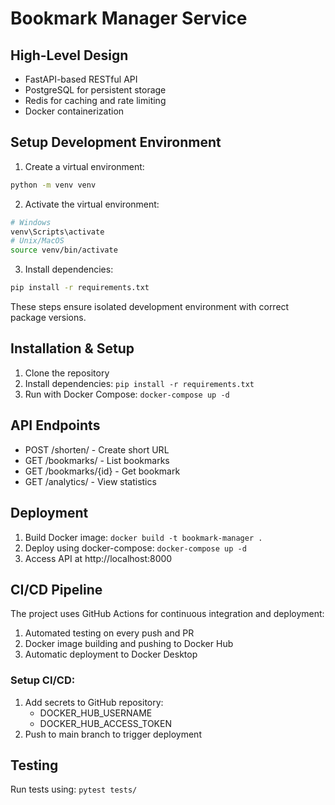 # Bookmark Manager Service

## High-Level Design
- FastAPI-based RESTful API
- PostgreSQL for persistent storage
- Redis for caching and rate limiting
- Docker containerization

## Setup Development Environment

1. Create a virtual environment:
```bash
python -m venv venv
```

2. Activate the virtual environment:
```bash
# Windows
venv\Scripts\activate
# Unix/MacOS
source venv/bin/activate
```

3. Install dependencies:
```bash
pip install -r requirements.txt
```

These steps ensure isolated development environment with correct package versions.

## Installation & Setup
1. Clone the repository
2. Install dependencies: `pip install -r requirements.txt`
3. Run with Docker Compose: `docker-compose up -d`

## API Endpoints
- POST /shorten/ - Create short URL
- GET /bookmarks/ - List bookmarks
- GET /bookmarks/{id} - Get bookmark
- GET /analytics/ - View statistics

## Deployment
1. Build Docker image: `docker build -t bookmark-manager .`
2. Deploy using docker-compose: `docker-compose up -d`
3. Access API at http://localhost:8000

## CI/CD Pipeline
The project uses GitHub Actions for continuous integration and deployment:

1. Automated testing on every push and PR
2. Docker image building and pushing to Docker Hub
3. Automatic deployment to Docker Desktop

### Setup CI/CD:
1. Add secrets to GitHub repository:
   - DOCKER_HUB_USERNAME
   - DOCKER_HUB_ACCESS_TOKEN
2. Push to main branch to trigger deployment

## Testing
Run tests using: `pytest tests/`
